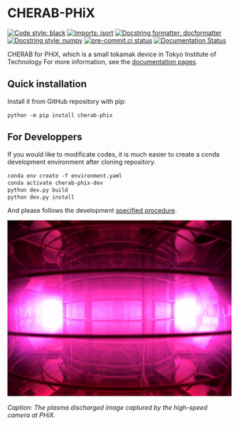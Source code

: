 # CHERAB-PHiX

[![Code style: black](https://img.shields.io/badge/code%20style-black-000000.svg)](https://github.com/psf/black)
[![Imports: isort](https://img.shields.io/badge/%20imports-isort-%231674b1?style=flat&labelColor=ef8336)](https://pycqa.github.io/isort/)
[![Docstring formatter: docformatter](https://img.shields.io/badge/%20formatter-docformatter-fedcba.svg)](https://github.com/PyCQA/docformatter)
[![Docstring style: numpy](https://img.shields.io/badge/%20style-numpy-459db9.svg)](https://numpydoc.readthedocs.io/en/latest/format.html)
[![pre-commit.ci status](https://results.pre-commit.ci/badge/github/munechika-koyo/cherab_phix/master.svg)](https://results.pre-commit.ci/latest/github/munechika-koyo/cherab_phix/master)
[![Documentation Status](https://readthedocs.org/projects/cherab-phix/badge/?version=stable)](https://cherab-phix.readthedocs.io/en/stable/?badge=stable)

CHERAB for PHiX, which is a small tokamak device in Tokyo Institute of Technology
For more information, see the [documentation pages](https://cherab-phix.readthedocs.io/).

Quick installation
-------------------
Install it from GitHub repository with pip:

```Shell
python -m pip install cherab-phix
```

For Developpers
---
If you would like to modificate codes, it is much easier to create a conda development environment after cloning repository.
```Shell
conda env create -f environment.yaml
conda activate cherab-phix-dev
python dev.py build
python dev.py install
```
And please follows the development [specified procedure](https://cherab-phix.readthedocs.io/en/development/user/contribution.html).

![The plasma discharged image captured by the high-speed camera](docs/_static/images/phix.jpg)

*Caption: The plasma discharged image captured by the high-speed camera at PHiX.*
